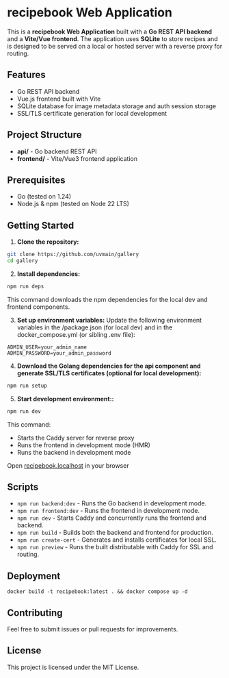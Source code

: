 # recipebook Web Application

This is a **recipebook Web Application** built with a **Go REST API backend** and a **Vite/Vue frontend**. The application uses **SQLite** to store recipes and is designed to be served on a local or hosted server with a reverse proxy for routing.

## Features

- Go REST API backend
- Vue.js frontend built with Vite
- SQLite database for image metadata storage and auth session storage
- SSL/TLS certificate generation for local development

## Project Structure

- **api/** - Go backend REST API
- **frontend/** - Vite/Vue3 frontend application

## Prerequisites

- Go (tested on 1.24)
- Node.js & npm (tested on Node 22 LTS)

## Getting Started

1. **Clone the repository:**

```bash
git clone https://github.com/uvmain/gallery
cd gallery
```

2. **Install dependencies:**
```bash
npm run deps
```
This command downloads the npm dependencies for the local dev and frontend components.

3. **Set up environment variables:**
Update the following environment variables in the /package.json (for local dev) and in the docker_compose.yml (or sibling .env file):
```plaintext
ADMIN_USER=your_admin_name
ADMIN_PASSWORD=your_admin_password
```

4. **Download the Golang dependencies for the api component and generate SSL/TLS certificates (optional for local development):**
```bash
npm run setup
```

5. **Start development environment::**
```bash
npm run dev
```
This command:
- Starts the Caddy server for reverse proxy
- Runs the frontend in development mode (HMR)
- Runs the backend in development mode

Open [recipebook.localhost](https://[recipebook.localhost) in your browser

## Scripts

- `npm run backend:dev` - Runs the Go backend in development mode.
- `npm run frontend:dev` - Runs the frontend in development mode.
- `npm run dev` - Starts Caddy and concurrently runs the frontend and backend.
- `npm run build` - Builds both the backend and frontend for production.
- `npm run create-cert` - Generates and installs certificates for local SSL.
- `npm run preview` - Runs the built distributable with Caddy for SSL and routing.

## Deployment

```
docker build -t recipebook:latest . && docker compose up -d
```

## Contributing

Feel free to submit issues or pull requests for improvements.

## License

This project is licensed under the MIT License.